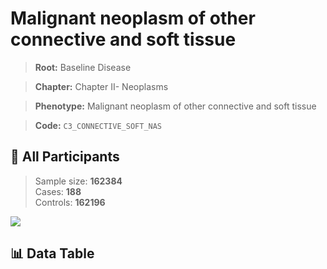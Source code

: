 # Malignant neoplasm of other connective and soft tissue

> **Root:** Baseline Disease  

> **Chapter:** Chapter II- Neoplasms  

> **Phenotype:** Malignant neoplasm of other connective and soft tissue  

> **Code:** `C3_CONNECTIVE_SOFT_NAS`

## 🧪 All Participants  
> Sample size: **162384**  
> Cases: **188**  
> Controls: **162196**
<img src="/Sensitive/Figures/ALL/Incidence/C3_CONNECTIVE_SOFT_NAS.png"/>

## 📊 Data Table
<CsvTableMRF src="/Sensitive/Data/ALL/Incidence/COX_C3_CONNECTIVE_SOFT_NAS.csv"/>

